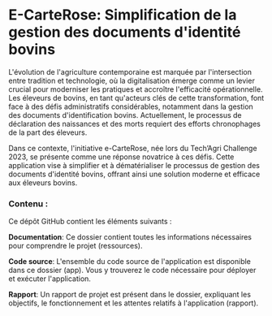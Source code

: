 # E-CarteRose: Simplification de la gestion des documents d'identité bovins


L'évolution de l'agriculture contemporaine est marquée par l'intersection entre tradition et technologie, où la digitalisation émerge comme un levier crucial pour moderniser les pratiques et accroître l'efficacité opérationnelle. Les éleveurs de bovins, en tant qu'acteurs clés de cette transformation, font face à des défis administratifs considérables, notamment dans la gestion des documents d'identification bovins. Actuellement, le processus de déclaration des naissances et des morts requiert des efforts chronophages de la part des éleveurs.

Dans ce contexte, l'initiative e-CarteRose, née lors du Tech’Agri Challenge 2023, se présente comme une réponse novatrice à ces défis. Cette application vise à simplifier et à dématérialiser le processus de gestion des documents d'identité bovins, offrant ainsi une solution moderne et efficace aux éleveurs bovins.

### **Contenu** : 
Ce dépôt GitHub contient les éléments suivants :

**Documentation**: Ce dossier contient toutes les informations nécessaires pour comprendre le projet (ressources).

**Code source**: L'ensemble du code source de l'application est disponible dans ce dossier (app). Vous y trouverez le code nécessaire pour déployer et exécuter l'application.

**Rapport**: Un rapport de projet est présent dans le dossier, expliquant les objectifs, le fonctionnement et les attentes relatifs à l'application (rapport).
